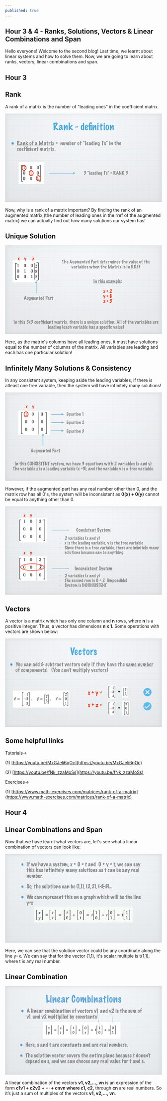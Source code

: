 ```yaml
---
published: true
---
```

## Hour 3 & 4 - Ranks, Solutions, Vectors & Linear Combinations and Span

Hello everyone! Welcome to the second blog! Last time, we learnt about linear systems and how to solve them. Now, we are going to learn about ranks, vectors, linear combinations and span.

## Hour 3
## Rank
 A rank of a matrix is the number of "leading ones" in the coefficient matrix.
 
![alt text](https://github.com/nilu-24/nilu-24.github.io/blob/master/_posts/HOUR3-2.jpg?raw=true) 

Now, why is a rank of a matrix important? By finding the rank of an augmented matrix,(the number of leading ones in the rref of the augmented matrix) we can actually find out how many solutions our system has!
## Unique Solution

![alt text](https://github.com/nilu-24/nilu-24.github.io/blob/master/_posts/HOUR3-3.jpg?raw=true) 

Here, as the matrix's columns have all leading ones, it must have solutions equal to the number of columns of the matrix. All variables are leading and each has one particular solution!

## Infinitely Many Solutions & Consistency

In any consistent system, keeping aside the leading variables, if there is atleast one free variable, then the system will have infinitely many solutions!



![alt text](https://github.com/nilu-24/nilu-24.github.io/blob/master/_posts/HOUR3-5.jpg?raw=true) 

However, if the augmented part has any real number other than 0, and the matrix row has all 0's, the system will be inconsistent as **0(x) + 0(y)** cannot be equal to anything other than 0.

![alt text](https://github.com/nilu-24/nilu-24.github.io/blob/master/_posts/HOUR3-4.jpg?raw=true) 

## Vectors
 A vector is a matrix which has only one column and **n** rows, where **n** is a positive integer. Thus, a vector has dimensions **n x 1**. Some operations with vectors are shown below:
  

![alt text](https://github.com/nilu-24/nilu-24.github.io/blob/master/_posts/HOUR3-6.jpg?raw=true)

## Some helpful links

Tutorials->

(1) [https://youtu.be/MxGJeli6qOc](https://youtu.be/MxGJeli6qOc)

(2) [https://youtu.be/fNk_zzaMoSs](https://youtu.be/fNk_zzaMoSs)

Exercises->

(1) [https://www.math-exercises.com/matrices/rank-of-a-matrix](https://www.math-exercises.com/matrices/rank-of-a-matrix)

## Hour 4

## Linear Combinations and Span

Now that we have learnt what vectors are, let's see what a linear combination of vectors can look like: 

![alt text](https://github.com/nilu-24/nilu-24.github.io/blob/master/_posts/hr4.001.jpg?raw=true)


Here, we can see that the solution vector could be any coordinate along the line y=x. We can say that for the vector (1,1), it's scalar multiple is t(1,1), where t is any real number.

## Linear Combination

![alt text](https://github.com/nilu-24/nilu-24.github.io/blob/master/_posts/hr4.002.jpg?raw=true)

A linear combination of the vectors **v1, v2,..., vn** is an expression of the form **c1v1 + c2v2 + ··· +
cnvn where c1, c2,** through **cn** are real numbers. So it’s just a sum of multiples of the vectors
**v1, v2,..., vn**.

